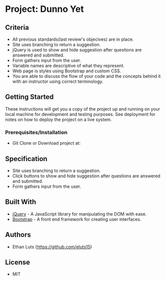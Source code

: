 # Project: Dunno Yet


## Criteria

* All previous standards(last review's objecives) are in place.
* Site uses branching to return a suggestion.
* jQuery is used to show and hide suggestion after questions are answered and submitted.
* Form gathers input from the user.
* Variable names are descriptive of what they represent.
* Web page is styles using Bootstrap and custom CSS.
* You are able to discuss the flow of your code and the concepts behind it with an instructor using correct terminology.


## Getting Started

These instructions will get you a copy of the project up and running on your local machine for development and testing purposes. See deployment for notes on how to deploy the project on a live system.

### Prerequisites/Installation

* Git Clone or Download project at:

## Specification

* Site uses branching to return a suggestion.
* Click buttons to show and hide suggestion after questions are answered and submitted.
* Form gathers input from the user.


## Built With

* [jQuery](http://jquery.com/download/) - A JavaScript library for manipulating the DOM with ease.
* [Bootstrap](getbootstrap.com) - A front end framework for creating user interfaces.

## Authors

* Ethan Luts (https://github.com/eluts15)

## License

* MIT
